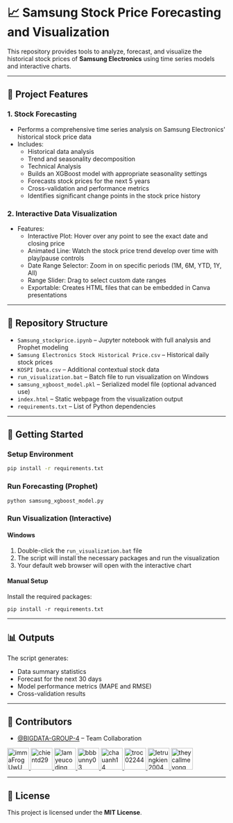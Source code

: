 # 📈 Samsung Stock Price Forecasting and Visualization

This repository provides tools to analyze, forecast, and visualize the historical stock prices of **Samsung Electronics** using time series models and interactive charts.

---

## 🧠 Project Features

### 1. **Stock Forecasting**
- Performs a comprehensive time series analysis on Samsung Electronics' historical stock price data
- Includes:
  - Historical data analysis
  - Trend and seasonality decomposition
  - Technical Analysis
  - Builds an XGBoost model with appropriate seasonality settings
  - Forecasts stock prices for the next 5 years
  - Cross-validation and performance metrics
  - Identifies significant change points in the stock price history

### 2. **Interactive Data Visualization**
- Features:
  - Interactive Plot: Hover over any point to see the exact date and closing price
  - Animated Line: Watch the stock price trend develop over time with play/pause controls
  - Date Range Selector: Zoom in on specific periods (1M, 6M, YTD, 1Y, All)
  - Range Slider: Drag to select custom date ranges
  - Exportable: Creates HTML files that can be embedded in Canva presentations
---

## 📁 Repository Structure

- `Samsung_stockprice.ipynb` – Jupyter notebook with full analysis and Prophet modeling
- `Samsung Electronics Stock Historical Price.csv` – Historical daily stock prices
- `KOSPI Data.csv` – Additional contextual stock data
- `run_visualization.bat` – Batch file to run visualization on Windows
- `samsung_xgboost_model.pkl` – Serialized model file (optional advanced use)
- `index.html` – Static webpage from the visualization output
- `requirements.txt` – List of Python dependencies

---

## 🚀 Getting Started

### Setup Environment

```bash
pip install -r requirements.txt
```

### Run Forecasting (Prophet)

```bash
python samsung_xgboost_model.py
```

### Run Visualization (Interactive)

#### Windows

1. Double-click the `run_visualization.bat` file
2. The script will install the necessary packages and run the visualization
3. Your default web browser will open with the interactive chart

#### Manual Setup

Install the required packages:
   ```
   pip install -r requirements.txt
   ```
---

## 📊 Outputs

The script generates: 
   - Data summary statistics
   - Forecast for the next 30 days
   - Model performance metrics (MAPE and RMSE)
   - Cross-validation results
---

## 👥 Contributors

- [@BIGDATA-GROUP-4](https://github.com/BIGDATA-GROUP-4) – Team Collaboration
<a href="https://github.com/immaFrogUwU">
  <img src="https://avatars.githubusercontent.com/u/130581573?v=4" width="50" height="50" alt="immaFrogUwU"/>
</a>
<a href="https://github.com/chientd29">
  <img src="https://avatars.githubusercontent.com/u/137612901?v=4" width="50" height="50" alt="chientd29"/>
</a>
<a href="https://github.com/lamyeucoding">
  <img src="https://avatars.githubusercontent.com/u/203073838?v=4" width="50" height="50" alt="lamyeucoding"/>
</a>
<a href="https://github.com/bbbunny03">
  <img src="https://avatars.githubusercontent.com/u/207357130?v=4" width="50" height="50" alt="bbbunny03"/>
</a>
<a href="https://github.com/chauanh14">
  <img src="https://avatars.githubusercontent.com/u/207451086?v=4" width="50" height="50" alt="chauanh14"/>
</a>
<a href="https://github.com/troc02244">
  <img src="https://avatars.githubusercontent.com/u/192955263?v=4" width="50" height="50" alt="troc02244"/>
</a>
<a href="https://github.com/letrungkien2004">
  <img src="https://avatars.githubusercontent.com/u/207433917?v=4" width="50" height="50" alt="letrungkien2004"/>
</a>
<a href="https://github.com/theycallmevong">
  <img src="https://avatars.githubusercontent.com/u/207429199?v=4" width="50" height="50" alt="theycallmevong"/>
</a>

---

## 📄 License

This project is licensed under the **MIT License**.
